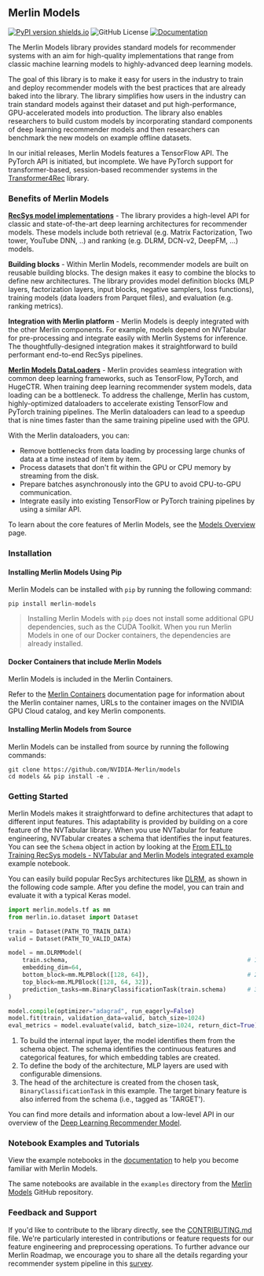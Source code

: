 ## Merlin Models

[![PyPI version shields.io](https://img.shields.io/pypi/v/merlin-models.svg)](https://pypi.python.org/pypi/merlin-models/)
![GitHub License](https://img.shields.io/github/license/NVIDIA-Merlin/models)
[![Documentation](https://img.shields.io/badge/documentation-blue.svg)](https://nvidia-merlin.github.io/models/)

The Merlin Models library provides standard models for recommender systems with an aim for high-quality implementations
that range from classic machine learning models to highly-advanced deep learning models.

The goal of this library is to make it easy for users in the industry to train and deploy recommender models with the best
practices that are already baked into the library. The library simplifies how users in the industry can train standard models against their dataset and put high-performance, GPU-accelerated models into production. The library also enables researchers to build custom
models by incorporating standard components of deep learning recommender models and then researchers can benchmark the new models on
example offline
datasets.

In our initial releases, Merlin Models features a TensorFlow API. The PyTorch API is initiated, but incomplete. We have PyTorch support for transformer-based, session-based recommender systems in the [Transformer4Rec](https://github.com/NVIDIA-Merlin/Transformers4Rec/) library.

### Benefits of Merlin Models

**[RecSys model implementations](https://nvidia-merlin.github.io/models/stable/models_overview.html)** - The library provides a high-level API for classic and state-of-the-art deep learning architectures for recommender models.
These models include both retrieval (e.g. Matrix Factorization, Two tower, YouTube DNN, ..) and ranking (e.g. DLRM, DCN-v2, DeepFM, ...) models.

**Building blocks** - Within Merlin Models, recommender models are built on reusable building blocks.
The design makes it easy to combine the blocks to define new architectures.
The library provides model definition blocks (MLP layers, factorization layers, input blocks, negative samplers, loss functions), training models (data loaders from Parquet files), and evaluation (e.g. ranking metrics).

**Integration with Merlin platform** - Merlin Models is deeply integrated with the other Merlin components.
For example, models depend on NVTabular for pre-processing and integrate easily with Merlin Systems for inference.
The thoughtfully-designed integration makes it straightforward to build performant end-to-end RecSys pipelines.

**[Merlin Models DataLoaders](https://nvidia-merlin.github.io/models/stable/api.html#loader-utility-functions)** - Merlin provides seamless integration with common deep learning frameworks, such as TensorFlow, PyTorch, and HugeCTR.
When training deep learning recommender system models, data loading can be a bottleneck.
To address the challenge, Merlin has custom, highly-optimized dataloaders to accelerate existing TensorFlow and PyTorch training pipelines.
The Merlin dataloaders can lead to a speedup that is nine times faster than the same training pipeline used with the GPU.

With the Merlin dataloaders, you can:

- Remove bottlenecks from data loading by processing large chunks of data at a time instead of item by item.
- Process datasets that don't fit within the GPU or CPU memory by streaming from the disk.
- Prepare batches asynchronously into the GPU to avoid CPU-to-GPU communication.
- Integrate easily into existing TensorFlow or PyTorch training pipelines by using a similar API.

To learn about the core features of Merlin Models, see the [Models Overview](https://nvidia-merlin.github.io/models/stable/models_overview.html) page.

### Installation

#### Installing Merlin Models Using Pip

Merlin Models can be installed with `pip` by running the following command:

```shell
pip install merlin-models
```

> Installing Merlin Models with `pip` does not install some additional GPU dependencies, such as the CUDA Toolkit.
> When you run Merlin Models in one of our Docker containers, the dependencies are already installed.

#### Docker Containers that include Merlin Models

Merlin Models is included in the Merlin Containers.

Refer to the [Merlin Containers](https://nvidia-merlin.github.io/Merlin/stable/containers.html) documentation page for information about the Merlin container names, URLs to the container images on the NVIDIA GPU Cloud catalog, and key Merlin components.

#### Installing Merlin Models from Source

Merlin Models can be installed from source by running the following commands:

```shell
git clone https://github.com/NVIDIA-Merlin/models
cd models && pip install -e .
```

### Getting Started

Merlin Models makes it straightforward to define architectures that adapt to different input features.
This adaptability is provided by building on a core feature of the NVTabular library.
When you use NVTabular for feature engineering, NVTabular creates a schema that identifies the input features.
You can see the `Schema` object in action by looking at the [From ETL to Training RecSys models - NVTabular and Merlin Models integrated example](https://nvidia-merlin.github.io/models/stable/examples/02-Merlin-Models-and-NVTabular-integration.html) example notebook.

You can easily build popular RecSys architectures like [DLRM](http://arxiv.org/abs/1906.00091), as shown in the following code sample.
After you define the model, you can train and evaluate it with a typical Keras model.

```python
import merlin.models.tf as mm
from merlin.io.dataset import Dataset

train = Dataset(PATH_TO_TRAIN_DATA)
valid = Dataset(PATH_TO_VALID_DATA)

model = mm.DLRMModel(
    train.schema,                                                   # 1
    embedding_dim=64,
    bottom_block=mm.MLPBlock([128, 64]),                            # 2
    top_block=mm.MLPBlock([128, 64, 32]),
    prediction_tasks=mm.BinaryClassificationTask(train.schema)      # 3
)

model.compile(optimizer="adagrad", run_eagerly=False)
model.fit(train, validation_data=valid, batch_size=1024)
eval_metrics = model.evaluate(valid, batch_size=1024, return_dict=True)
```

1.  To build the internal input layer, the model identifies them from the schema object.
    The schema identifies the continuous features and categorical features, for which embedding tables are created.
2.  To define the body of the architecture, MLP layers are used with configurable dimensions.
3.  The head of the architecture is created from the chosen task, `BinaryClassificationTask` in this example.
    The target binary feature is also inferred from the schema (i.e., tagged as 'TARGET').

You can find more details and information about a low-level API in our overview of the
[Deep Learning Recommender Model](https://nvidia-merlin.github.io/models/stable/models_overview.html#deep-learning-recommender-model).

### Notebook Examples and Tutorials

View the example notebooks in the [documentation](https://nvidia-merlin.github.io/models/stable/examples/) to help you become familiar with Merlin Models.

The same notebooks are available in the `examples` directory from the [Merlin Models](https://github.com/NVIDIA-Merlin/models) GitHub repository.

### Feedback and Support

If you'd like to contribute to the library directly, see the [CONTRIBUTING.md](CONTRIBUTING.md) file.
We're particularly interested in contributions or feature requests for our feature engineering and preprocessing operations.
To further advance our Merlin Roadmap, we encourage you to share all the details regarding your recommender system pipeline in this [survey](https://developer.nvidia.com/merlin-devzone-survey).
